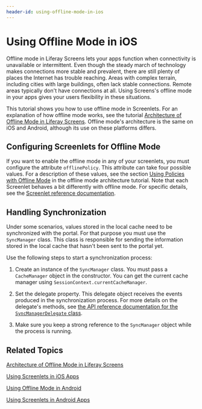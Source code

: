 ```yaml
---
header-id: using-offline-mode-in-ios
---
```


# Using Offline Mode in iOS

Offline mode in Liferay Screens lets your apps function when connectivity is 
unavailable or intermittent. Even though the steady march of technology makes 
connections more stable and prevalent, there are still plenty of places the 
Internet has trouble reaching. Areas with complex terrain, including cities with 
large buildings, often lack stable connections. Remote areas typically don't 
have connections at all. Using Screens's offline mode in your apps gives your 
users flexibility in these situations. 

This tutorial shows you how to use offline mode in Screenlets. For an 
explanation of how offline mode works, see the tutorial 
[Architecture of Offline Mode in Liferay Screens](/docs/7-0/tutorials/-/knowledge_base/t/architecture-of-offline-mode-in-liferay-screens). 
Offline mode's architecture is the same on iOS and Android, although its use on 
these platforms differs.

## Configuring Screenlets for Offline Mode

If you want to enable the offline mode in any of your screenlets, you must
configure the attribute `offlinePolicy`. This attribute can take four possible
values. For a description of these values, see the section 
[Using Policies with Offline Mode](/docs/7-0/tutorials/-/knowledge_base/t/architecture-of-offline-mode-in-liferay-screens#using-policies-with-offline-mode)
in the offline mode architecture tutorial. Note that each Screenlet behaves a
bit differently with offline mode. For specific details, see the 
[Screenlet reference documentation](/docs/7-0/reference/-/knowledge_base/r/screenlets-in-liferay-screens-for-ios). 

## Handling Synchronization

Under some scenarios, values stored in the local cache need to be synchronized 
with the portal. For that purpose you must use the `SyncManager` class. 
This class is responsible for sending the information stored in the local cache 
that hasn't been sent to the portal yet.

Use the following steps to start a synchronization process: 

1.  Create an instance of the `SyncManager` class. You must pass a `CacheManager` 
    object in the constructor. You can get the current cache manager using 
    `SessionContext.currentCacheManager`. 

2.  Set the delegate property. This delegate object receives the events produced 
    in the synchronization process. For more details on the delegate's methods, see 
    [the API reference documentation for the `SyncManagerDelegate` class](/docs/7-0/reference/-/knowledge_base/r/syncmanagerdelegate).

3.  Make sure you keep a strong reference to the `SyncManager` object while the 
    process is running.

## Related Topics

[Architecture of Offline Mode in Liferay Screens](/docs/7-0/tutorials/-/knowledge_base/t/architecture-of-offline-mode-in-liferay-screens)

[Using Screenlets in iOS Apps](/docs/7-0/tutorials/-/knowledge_base/t/using-screenlets-in-ios-apps)

[Using Offline Mode in Android](/docs/7-0/tutorials/-/knowledge_base/t/using-offline-mode-in-android)

[Using Screenlets in Android Apps](/docs/7-0/tutorials/-/knowledge_base/t/using-screenlets-in-android-apps)
